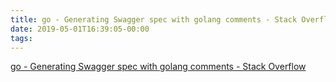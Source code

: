 ```yaml
---
title: go - Generating Swagger spec with golang comments - Stack Overflow
date: 2019-05-01T16:39:05-00:00
tags:
---
```


[go - Generating Swagger spec with golang comments - Stack Overflow](https://stackoverflow.com/questions/37557583/generating-swagger-spec-with-golang-comments)
